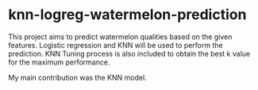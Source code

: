 # knn-logreg-watermelon-prediction
This project aims to predict watermelon qualities based on the given features. Logistic regression and KNN will be used to perform the prediction. KNN Tuning process is also included to obtain the best k value for the maximum performance.

 My main contribution was the KNN model.
